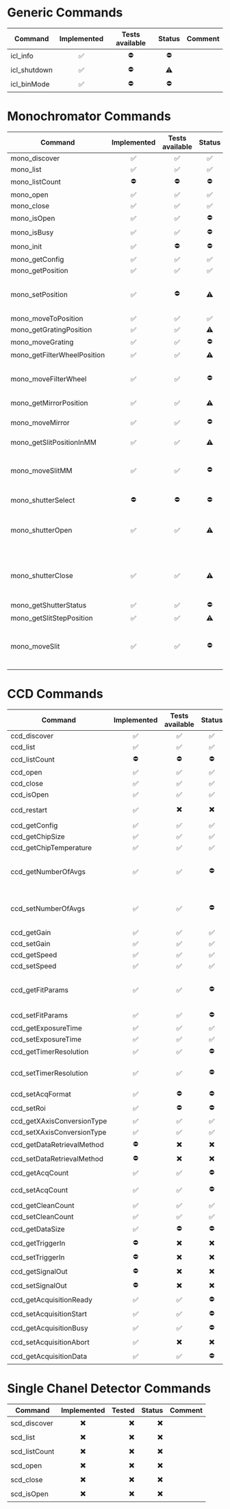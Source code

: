# Generic Commands

| Command      | Implemented | Tests available | Status | Comment |
| ------------ | :---------: | :-------------: | :----: | :-----: |
| icl_info     |      ✅      |        ⛔        |   ⛔    |         |
| icl_shutdown |      ✅      |        ⛔        |   ⚠️    |         |
| icl_binMode  |      ✅      |        ⛔        |   ⛔    |         |

# Monochromator Commands

| Command                     | Implemented | Tests available | Status |                              Comment                               |
| --------------------------- | :---------: | :-------------: | :----: | :----------------------------------------------------------------: |
| mono_discover               |      ✅      |        ✅        |   ✅    |                                                                    |
| mono_list                   |      ✅      |        ✅        |   ✅    |                                                                    |
| mono_listCount              |      ⛔      |        ⛔        |   ⛔    |                                                                    |
| mono_open                   |      ✅      |        ✅        |   ✅    |                                                                    |
| mono_close                  |      ✅      |        ✅        |   ✅    |                                                                    |
| mono_isOpen                 |      ✅      |        ✅        |   ⛔    |                                                                    |
| mono_isBusy                 |      ✅      |        ✅        |   ⛔    |                                                                    |
| mono_init                   |      ✅      |        ⛔        |   ⛔    |                                                                    |
| mono_getConfig              |      ✅      |        ✅        |   ✅    |                                                                    |
| mono_getPosition            |      ✅      |        ✅        |   ✅    |                                                                    |
| mono_setPosition            |      ✅      |        ⛔        |   ⚠️    |            This operation will un-calibrate the device             |
| mono_moveToPosition         |      ✅      |        ✅        |   ✅    |                                                                    |
| mono_getGratingPosition     |      ✅      |        ✅        |   ⚠️    |                                                                    |
| mono_moveGrating            |      ✅      |        ✅        |   ⛔    |                           does not work                            |
| mono_getFilterWheelPosition |      ✅      |        ✅        |   ⚠️    |                                                                    |
| mono_moveFilterWheel        |      ✅      |        ✅        |   ⛔    |             [E];-510;Error Mono Command Not Supported              |
| mono_getMirrorPosition      |      ✅      |        ✅        |   ⚠️    |                                                                    |
| mono_moveMirror             |      ✅      |        ✅        |   ⛔    |                 Second mirror cannot move literal                  |
| mono_getSlitPositionInMM    |      ✅      |        ✅        |   ⚠️    |                                                                    |
| mono_moveSlitMM             |      ✅      |        ✅        |   ⛔    | does not work, sometimes the device gets disconnected from USB bus |
| mono_shutterSelect          |      ⛔      |        ⛔        |   ⛔    |                                                                    |
| mono_shutterOpen            |      ✅      |        ✅        |   ⚠️    |     [E];-519;Mono must be configured for internal shutter mode     |
| mono_shutterClose           |      ✅      |        ✅        |   ⚠️    |     [E];-519;Mono must be configured for internal shutter mode     |
| mono_getShutterStatus       |      ✅      |        ✅        |   ⛔    |                                                                    |
| mono_getSlitStepPosition    |      ✅      |        ✅        |   ⚠️    |                                                                    |
| mono_moveSlit               |      ✅      |        ✅        |   ⛔    | does not work, sometimes the device gets disconnected from USB bus |

# CCD Commands

| Command                    | Implemented | Tests available | Status |                 Comment                 |
| -------------------------- | :---------: | :-------------: | :----: | :-------------------------------------: |
| ccd_discover               |      ✅      |        ✅        |   ✅    |                                         |
| ccd_list                   |      ✅      |        ✅        |   ✅    |                                         |
| ccd_listCount              |      ⛔      |        ⛔        |   ⛔    |                                         |
| ccd_open                   |      ✅      |        ✅        |   ✅    |                                         |
| ccd_close                  |      ✅      |        ✅        |   ✅    |                                         |
| ccd_isOpen                 |      ✅      |        ✅        |   ✅    |                                         |
| ccd_restart                |      ✅      |        ✖️        |   ✖️    |         how can this be tested          |
| ccd_getConfig              |      ✅      |        ✅        |   ✅    |                                         |
| ccd_getChipSize            |      ✅      |        ✅        |   ✅    |                                         |
| ccd_getChipTemperature     |      ✅      |        ✅        |   ✅    |                                         |
| ccd_getNumberOfAvgs        |      ✅      |        ✅        |   ⛔    | [E];-315;CCD does not support averaging |
| ccd_setNumberOfAvgs        |      ✅      |        ✅        |   ⛔    | [E];-315;CCD does not support averaging |
| ccd_getGain                |      ✅      |        ✅        |   ✅    |                                         |
| ccd_setGain                |      ✅      |        ✅        |   ✅    |                                         |
| ccd_getSpeed               |      ✅      |        ✅        |   ✅    |                                         |
| ccd_setSpeed               |      ✅      |        ✅        |   ✅    |                                         |
| ccd_getFitParams           |      ✅      |        ✅        |   ⛔    |   how should these parameters be used   |
| ccd_setFitParams           |      ✅      |        ✅        |   ⛔    |                                         |
| ccd_getExposureTime        |      ✅      |        ✅        |   ✅    |                                         |
| ccd_setExposureTime        |      ✅      |        ✅        |   ✅    |                                         |
| ccd_getTimerResolution     |      ✅      |        ✅        |   ⛔    |                                         |
| ccd_setTimerResolution     |      ✅      |        ✅        |   ⛔    |  when set to 500 or 5000, returns 1000  |
| ccd_setAcqFormat           |      ✅      |        ⛔        |   ⛔    |                                         |
| ccd_setRoi                 |      ✅      |        ⛔        |   ⛔    |                                         |
| ccd_getXAxisConversionType |      ✅      |        ✅        |   ✅    |                                         |
| ccd_setXAxisConversionType |      ✅      |        ✅        |   ✅    |                                         |
| ccd_getDataRetrievalMethod |      ⛔      |        ✖️        |   ✖️    |                                         |
| ccd_setDataRetrievalMethod |      ⛔      |        ✖️        |   ✖️    |                                         |
| ccd_getAcqCount            |      ✅      |        ✅        |   ⛔    |                                         |
| ccd_setAcqCount            |      ✅      |        ✅        |   ⛔    |       when set to 5, returns 1000       |
| ccd_getCleanCount          |      ✅      |        ✅        |   ✅    |                                         |
| ccd_setCleanCount          |      ✅      |        ✅        |   ✅    |                                         |
| ccd_getDataSize            |      ✅      |        ⛔        |   ⛔    |                                         |
| ccd_getTriggerIn           |      ⛔      |        ✖️        |   ✖️    |                                         |
| ccd_setTriggerIn           |      ⛔      |        ✖️        |   ✖️    |                                         |
| ccd_getSignalOut           |      ⛔      |        ✖️        |   ✖️    |                                         |
| ccd_setSignalOut           |      ⛔      |        ✖️        |   ✖️    |                                         |
| ccd_getAcquisitionReady    |      ✅      |        ✅        |   ⛔    |                                         |
| ccd_setAcquisitionStart    |      ✅      |        ✅        |   ⛔    |                                         |
| ccd_getAcquisitionBusy     |      ✅      |        ✅        |   ⛔    |                                         |
| ccd_setAcquisitionAbort    |      ✅      |        ✖️        |   ✖️    |                                         |
| ccd_getAcquisitionData     |      ✅      |        ✅        |   ⛔    |                                         |

# Single Chanel Detector Commands

| Command       | Implemented | Tested | Status | Comment |
| ------------- | :---------: | -----: | -----: | ------: |
| scd_discover  |      ✖️      |      ✖️ |      ✖️ |         |
| scd_list      |      ✖️      |      ✖️ |      ✖️ |         |
| scd_listCount |      ✖️      |      ✖️ |      ✖️ |         |
| scd_open      |      ✖️      |      ✖️ |      ✖️ |         |
| scd_close     |      ✖️      |      ✖️ |      ✖️ |         |
| scd_isOpen    |      ✖️      |      ✖️ |      ✖️ |         |

